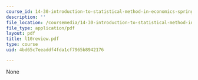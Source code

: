 ```yaml
---
course_id: 14-30-introduction-to-statistical-method-in-economics-spring-2006
description: ''
file_location: /coursemedia/14-30-introduction-to-statistical-method-in-economics-spring-2006/4bd65c7eeaddf4fda1cf7965b8942176_l10review.pdf
file_type: application/pdf
layout: pdf
title: l10review.pdf
type: course
uid: 4bd65c7eeaddf4fda1cf7965b8942176

---
```

None